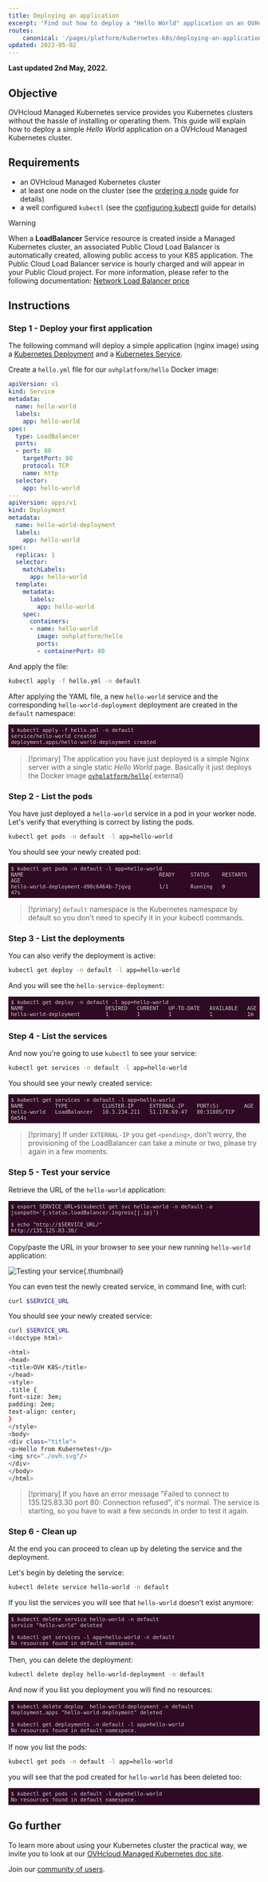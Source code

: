 ```yaml
---
title: Deploying an application
excerpt: 'Find out how to deploy a "Hello World" application on an OVHcloud Managed Kubernetes cluster'
routes:
    canonical: '/pages/platform/kubernetes-k8s/deploying-an-application'
updated: 2022-05-02
---
```


<style>
 pre {
     font-size: 14px;
 }
 pre.console {
   background-color: #300A24;
   color: #ccc;
   font-family: monospace;
   padding: 5px;
   margin-bottom: 5px;
 }
 pre.console code {
   b   font-family: monospace !important;
   font-size: 0.75em;
   color: #ccc;
 }
 .small {
     font-size: 0.75em;
 }
</style>

**Last updated 2nd May, 2022.**

## Objective

OVHcloud Managed Kubernetes service provides you Kubernetes clusters without the hassle of installing or operating them. This guide will explain how to deploy a simple *Hello World* application on a OVHcloud Managed Kubernetes cluster.

## Requirements

- an OVHcloud Managed Kubernetes cluster
- at least one node on the cluster (see the [ordering a node](/pages/platform/kubernetes-k8s/managing-nodes) guide for details) 
- a well configured  `kubectl` (see the [configuring kubectl](/pages/platform/kubernetes-k8s/configuring-kubectl-on-an-ovh-managed-kubernetes-cluster) guide for details) 

> [!warning]
> When a __LoadBalancer__ Service resource is created inside a Managed Kubernetes cluster, an associated Public Cloud Load Balancer is automatically created, allowing public access to your K8S application.
> The Public Cloud Load Balancer service is hourly charged and will appear in your Public Cloud project. For more information, please refer to the following documentation: [Network Load Balancer price](https://www.ovhcloud.com/es-es/public-cloud/prices/#network)

## Instructions

### Step 1 - Deploy your first application

The following command will deploy a simple application (nginx image) using a [Kubernetes Deployment](https://kubernetes.io/docs/concepts/workloads/controllers/deployment/) and a [Kubernetes Service](https://kubernetes.io/docs/concepts/services-networking/service/).

Create a `hello.yml` file for our `ovhplatform/hello` Docker image:

```yaml
apiVersion: v1
kind: Service
metadata:
  name: hello-world
  labels:
    app: hello-world
spec:
  type: LoadBalancer
  ports:
  - port: 80
    targetPort: 80
    protocol: TCP
    name: http
  selector:
    app: hello-world
---
apiVersion: apps/v1
kind: Deployment
metadata:
  name: hello-world-deployment
  labels:
    app: hello-world
spec:
  replicas: 1
  selector:
    matchLabels:
      app: hello-world
  template:
    metadata:
      labels:
        app: hello-world
    spec:
      containers:
      - name: hello-world
        image: ovhplatform/hello
        ports:
        - containerPort: 80
```

And apply the file:

```bash
kubectl apply -f hello.yml -n default
```

After applying the YAML file, a new `hello-world` service and the corresponding `hello-world-deployment` deployment are created in the `default` namespace:

<pre class="console"><code>$ kubectl apply -f hello.yml -n default
service/hello-world created
deployment.apps/hello-world-deployment created
</code></pre>

> [!primary]
> The application you have just deployed is a simple Nginx server with a single static *Hello World* page. 
> Basically it just deploys the Docker image [`ovhplatform/hello`](https://hub.docker.com/r/ovhplatform/hello/){.external}

### Step 2 - List the pods

You have just deployed a `hello-world` service in a pod in your worker node. Let's verify that everything is correct by listing the pods.

```bash
kubectl get pods -n default -l app=hello-world
```

You should see your newly created pod:

<pre class="console"><code>$ kubectl get pods -n default -l app=hello-world
NAME                                           READY     STATUS    RESTARTS   AGE
hello-world-deployment-d98c6464b-7jqvg         1/1       Running   0          47s
</code></pre>

> [!primary]
> `default` namespace is the Kubernetes namespace by default so you don't need to specify it in your kubectl commands.

### Step 3 - List the deployments

You can also verify the deployment is active:

```bash
kubectl get deploy -n default -l app=hello-world
```

And you will see the `hello-service-deployment`:

<pre class="console"><code>$ kubectl get deploy -n default -l app=hello-world
NAME                          DESIRED   CURRENT   UP-TO-DATE   AVAILABLE   AGE
hello-world-deployment        1         1         1            1           1m
</code></pre>

### Step 4 - List the services

And now you're going to use `kubectl` to see your service:

```bash
kubectl get services -n default -l app=hello-world
```

You should see your newly created service:

<pre class="console"><code>$ kubectl get services -n default -l app=hello-world
NAME          TYPE           CLUSTER-IP     EXTERNAL-IP    PORT(S)        AGE
hello-world   LoadBalancer   10.3.234.211   51.178.69.47   80:31885/TCP   6m54s
</code></pre>

> [!primary]
> If under `EXTERNAL-IP` you get `<pending>`, don't worry, the provisioning of the LoadBalancer can take a minute or two, please try again in a few moments.

### Step 5 - Test your service

Retrieve the URL of the `hello-world` application:

<pre class="console"><code>$ export SERVICE_URL=$(kubectl get svc hello-world -n default -o jsonpath='{.status.loadBalancer.ingress[].ip}')

$ echo "http://$SERVICE_URL/"
http://135.125.83.30/
</code></pre>

Copy/paste the URL in your browser to see your new running `hello-world` application:

![Testing your service](images/deploying_an_application-01.png){.thumbnail}


You can even test the newly created service, in command line, with curl:

```bash
curl $SERVICE_URL
```

You should see your newly created service:

```bash
curl $SERVICE_URL
<!doctype html>

<html>
<head>
<title>OVH K8S</title>
</head>
<style>
.title {
font-size: 3em;
padding: 2em;
text-align: center;
}
</style>
<body>
<div class="title">
<p>Hello from Kubernetes!</p>
<img src="./ovh.svg"/>
</div>
</body>
</html>
```

> [!primary]
> If you have an error message "Failed to connect to 135.125.83.30 port 80: Connection refused", it's normal. The service is starting, so you have to wait a few seconds in order to test it again.

### Step 6 - Clean up

At the end you can proceed to clean up by deleting the service and the deployment.

Let's begin by deleting the service:

```bash
kubectl delete service hello-world -n default
```

If you list the services you will see that `hello-world` doesn't exist anymore:

<pre class="console"><code>$ kubectl delete service hello-world -n default
service "hello-world" deleted

$ kubectl get services -l app=hello-world -n default
No resources found in default namespace.
</code></pre>

Then, you can delete the deployment:

```bash
kubectl delete deploy hello-world-deployment -n default
```

And now if you list you deployment you will find no resources:

<pre class="console"><code>$ kubectl delete deploy  hello-world-deployment -n default
deployment.apps "hello-world-deployment" deleted

$ kubectl get deployments -n default -l app=hello-world
No resources found in default namespace.
</code></pre>

If now you list the pods:

```bash
kubectl get pods -n default -l app=hello-world
```

you will see that the pod created for `hello-world` has been deleted too:

<pre class="console"><code>$ kubectl get pods -n default -l app=hello-world
No resources found in default namespace.
</code></pre>

## Go further

To learn more about using your Kubernetes cluster the practical way, we invite you to look at our [OVHcloud Managed Kubernetes doc site](/es/kubernetes/).

Join our [community of users](https://community.ovh.com/en/).
